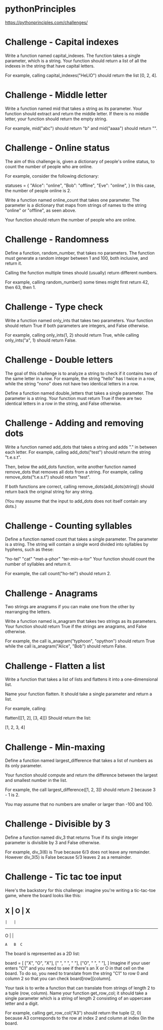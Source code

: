 # pythonPrinciples
 https://pythonprinciples.com/challenges/
<h1>Challenge - Capital indexes</h1>
Write a function named capital_indexes. The function takes a single parameter, which is a string. Your function should return a list of all the indexes in the string that have capital letters.

For example, calling capital_indexes("HeLlO") should return the list [0, 2, 4].

<h1>Challenge - Middle letter</h1>
Write a function named mid that takes a string as its parameter. Your function should extract and return the middle letter. If there is no middle letter, your function should return the empty string.

For example, mid("abc") should return "b" and mid("aaaa") should return "".

<h1>Challenge - Online status</h1>
The aim of this challenge is, given a dictionary of people's online status, to count the number of people who are online.

For example, consider the following dictionary:

statuses = {
    "Alice": "online",
    "Bob": "offline",
    "Eve": "online",
}
In this case, the number of people online is 2.

Write a function named online_count that takes one parameter. The parameter is a dictionary that maps from strings of names to the string "online" or "offline", as seen above.

Your function should return the number of people who are online.

<h1>Challenge - Randomness</h1>
Define a function, random_number, that takes no parameters. The function must generate a random integer between 1 and 100, both inclusive, and return it.

Calling the function multiple times should (usually) return different numbers.

For example, calling random_number() some times might first return 42, then 63, then 1.

<h1>Challenge - Type check</h1>
Write a function named only_ints that takes two parameters. Your function should return True if both parameters are integers, and False otherwise.

For example, calling only_ints(1, 2) should return True, while calling only_ints("a", 1) should return False.

<h1>Challenge - Double letters</h1>
The goal of this challenge is to analyze a string to check if it contains two of the same letter in a row. For example, the string "hello" has l twice in a row, while the string "nono" does not have two identical letters in a row.

Define a function named double_letters that takes a single parameter. The parameter is a string. Your function must return True if there are two identical letters in a row in the string, and False otherwise.

<h1>Challenge - Adding and removing dots</h1>
Write a function named add_dots that takes a string and adds "." in between each letter. For example, calling add_dots("test") should return the string "t.e.s.t".

Then, below the add_dots function, write another function named remove_dots that removes all dots from a string. For example, calling remove_dots("t.e.s.t") should return "test".

If both functions are correct, calling remove_dots(add_dots(string)) should return back the original string for any string.

(You may assume that the input to add_dots does not itself contain any dots.)

<h1>Challenge - Counting syllables</h1>
Define a function named count that takes a single parameter. The parameter is a string. The string will contain a single word divided into syllables by hyphens, such as these:

"ho-tel"
"cat"
"met-a-phor"
"ter-min-a-tor"
Your function should count the number of syllables and return it.

For example, the call count("ho-tel") should return 2.

<h1>Challenge - Anagrams</h1>
Two strings are anagrams if you can make one from the other by rearranging the letters.

Write a function named is_anagram that takes two strings as its parameters. Your function should return True if the strings are anagrams, and False otherwise.

For example, the call is_anagram("typhoon", "opython") should return True while the call is_anagram("Alice", "Bob") should return False.

<h1>Challenge - Flatten a list</h1>
Write a function that takes a list of lists and flattens it into a one-dimensional list.

Name your function flatten. It should take a single parameter and return a list.

For example, calling:

flatten([[1, 2], [3, 4]])
Should return the list:

[1, 2, 3, 4]

<h1>Challenge - Min-maxing</h1>
Define a function named largest_difference that takes a list of numbers as its only parameter.

Your function should compute and return the difference between the largest and smallest number in the list.

For example, the call largest_difference([1, 2, 3]) should return 2 because 3 - 1 is 2.

You may assume that no numbers are smaller or larger than -100 and 100.

<h1>Challenge - Divisible by 3</h1>
Define a function named div_3 that returns True if its single integer parameter is divisible by 3 and False otherwise.

For example, div_3(6) is True because 6/3 does not leave any remainder. However div_3(5) is False because 5/3 leaves 2 as a remainder.

<h1>Challenge - Tic tac toe input</h1>
Here's the backstory for this challenge: imagine you're writing a tic-tac-toe game, where the board looks like this:

  X | O | X
 -----------
    |   |  
 -----------
  O |   |

    A   B  C
The board is represented as a 2D list:

board = [
    ["X", "O", "X"],
    [" ", " ", " "],
    ["O", " ", " "],
]
Imagine if your user enters "C1" and you need to see if there's an X or O in that cell on the board. To do so, you need to translate from the string "C1" to row 0 and column 2 so that you can check board[row][column].

Your task is to write a function that can translate from strings of length 2 to a tuple (row, column). Name your function get_row_col; it should take a single parameter which is a string of length 2 consisting of an uppercase letter and a digit.

For example, calling get_row_col("A3") should return the tuple (2, 0) because A3 corresponds to the row at index 2 and column at index 0in the board.










